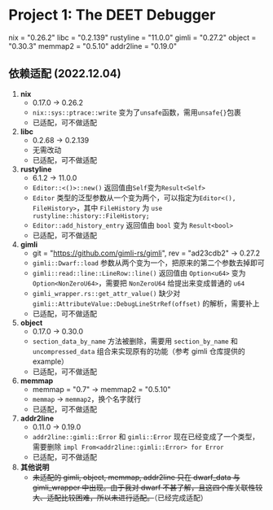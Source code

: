 # Project 1: The DEET Debugger
nix = "0.26.2"
libc = "0.2.139"
rustyline = "11.0.0"
gimli = "0.27.2"
object = "0.30.3"
memmap2 = "0.5.10"
addr2line = "0.19.0"
## 依赖适配 (2022.12.04)
1. **nix** 
    + 0.17.0 -> 0.26.2
    + `nix::sys::ptrace::write` 变为了`unsafe`函数，需用`unsafe{}`包裹
    + 已适配，可不做适配
2. **libc** 
    + 0.2.68 -> 0.2.139
    + 无需改动
    + 已适配，可不做适配
3. **rustyline** 
    + 6.1.2 -> 11.0.0
    + `Editor::<()>::new()` 返回值由`Self`变为`Result<Self>`
    + `Editor` 类型的泛型参数从一个变为两个，可以指定为`Editor<(), FileHistory>`，其中 `FileHistory` 为 `use rustyline::history::FileHistory;`
    + `Editor::add_history_entry` 返回值由 `bool` 变为 `Result<bool>`
    + 已适配，可不做适配
4. **gimli** 
    + git = "https://github.com/gimli-rs/gimli", rev = "ad23cdb2" -> 0.27.2
    + `gimli::Dwarf::load` 参数从两个变为一个，把原来的第二个参数去掉即可
    + `gimli::read::line::LineRow::line()` 返回值由 `Option<u64>` 变为 `Option<NonZeroU64>`，需要把 `NonZeroU64` 给提出来变成普通的 `u64`
    + `gimli_wrapper.rs::get_attr_value()` 缺少对 `gimli::AttributeValue::DebugLineStrRef(offset)` 的解析，需要补上
    + 已适配，可不做适配
5. **object**
    + 0.17.0 -> 0.30.0
    + `section_data_by_name` 方法被删除，需要用 `section_by_name` 和 `uncompressed_data` 组合来实现原有的功能（参考 gimli 仓库提供的 example）
    + 已适配，可不做适配
6. **memmap**
    + memmap = "0.7" -> memmap2 = "0.5.10"
    + `memmap` -> `memmap2`，换个名字就行
    + 已适配，可不做适配
7. **addr2line**
    + 0.11.0 -> 0.19.0
    + `addr2line::gimli::Error` 和 `gimli::Error` 现在已经变成了一个类型，需要删除 `impl From<addr2line::gimli::Error> for Error `
    + 已适配，可不做适配
8. **其他说明**
    + ~~未适配的 gimli, object, memmap, addr2line 只在 dwarf_data 与 gimli_wrapper 中出现。由于我对 dwarf 不甚了解，且这四个库关联性较大、适配比较困难，所以未进行适配。~~（已经完成适配）
